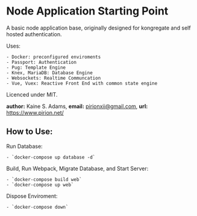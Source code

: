 # Node Application Starting Point

A basic node application base, originally designed for kongregate and self hosted authentication.

Uses:

    - Docker: preconfigured enviroments
    - Passport: Authentication
    - Pug: Template Engine
    - Knex, MariaDB: Database Engine
    - Websockets: Realtime Communcation
    - Vue, Vuex: Reactive Front End with common state engine

Licenced under MIT.

**author:** Kaine S. Adams,
**email:** pirionxii@gmail.com,
**url:** https://www.pirion.net/

## How to Use:

Run Database:

    - `docker-compose up database -d`

Build, Run Webpack, Migrate Database, and Start Server: 

    - `docker-compose build web`
    - `docker-compose up web`

Dispose Enviroment:

    - `docker-compose down`